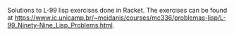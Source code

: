 Solutions to L-99 lisp exercises done in Racket.
The exercises can be found at https://www.ic.unicamp.br/~meidanis/courses/mc336/problemas-lisp/L-99_Ninety-Nine_Lisp_Problems.html.
